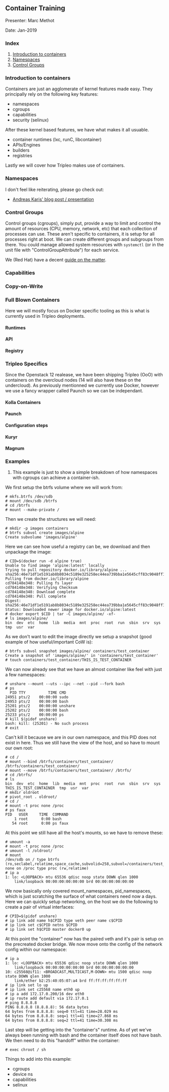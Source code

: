 ﻿## Container Training

Presenter: Marc Methot

Date: Jan-2019

### Index
1. [Introduction to containers](#introduction-to-containers)
2. [Namespaces](#namespaces)
3. [Control Groups](#control-groups)

### Introduction to containers
Containers are just an agglomerate of kernel features made easy.
They principally rely on the following key features:
- namespaces
- cgroups
- capabilities
- security (selinux)

After these kernel based features, we have what makes it all usuable.
- container runtimes (lxc, runC, libcontainer)
- APIs/Engines
- builders
- registries

Lastly we will cover how Tripleo makes use of containers.

### Namespaces
I don't feel like reiterating, please go check out:
- [Andreas Karis' blog post / presentation](https://github.com/andreaskaris/blog/blob/master/namespaces.md)

### Control Groups
Control groups (cgroups), simply put, provide a way to limit and control the amount of resources (CPU, memory, network, etc) that each collection of processes can use.
These aren't specific to containers, it is setup for all processes right at boot. We can create different groups and subgroups from there.
You could manage allowed system resources with `systemctl` (or in the unit file with "ControlGroupAttribute") for each service.

We (Red Hat) have a decent [guide on the matter](https://access.redhat.com/documentation/en-us/red_hat_enterprise_linux/7/html/resource_management_guide/chap-introduction_to_control_groups).

### Capabilities

### Copy-on-Write

### Full Blown Containers
Here we will mostly focus on Docker specific tooling as this is what is currently used in Tripleo deployments.

#### Runtimes

#### API

#### Registry

### Tripleo Specifics
Since the Openstack 12 realease, we have been shipping Tripleo (OoO) with containers on the overcloud nodes (14 will also have these on the undercloud).
As previously mentionned we currently use Docker, however we use a fancy wrapper called Paunch so we can be independant.

#### Kolla Containers

#### Paunch

#### Configuration steps

#### Kuryr

#### Magnum

### Examples
1. This example is just to show a simple breakdown of how namespaces with cgroups can achieve a container-ish.

We first setup the btrfs volume where we will work from:
~~~
# mkfs.btrfs /dev/sdb
# mount /dev/sdb /btrfs
# cd /btrfs
# mount --make-private /
~~~

Then we create the structures we will need:
~~~
# mkdir -p images containers
# btrfs subvol create images/alpine
Create subvolume 'images/alpine'
~~~

Here we can see how useful a registry can be, we download and then unpackage the image:
~~~
# CID=$(docker run -d alpine true)
Unable to find image 'alpine:latest' locally
Trying to pull repository docker.io/library/alpine ... 
sha256:46e71df1e5191ab8b8034c5189e325258ec44ea739bba1e5645cff83c9048ff1: Pulling from docker.io/library/alpine
cd784148e348: Pulling fs layer
cd784148e348: Verifying Checksum
cd784148e348: Download complete
cd784148e348: Pull complete
Digest: sha256:46e71df1e5191ab8b8034c5189e325258ec44ea739bba1e5645cff83c9048ff1
Status: Downloaded newer image for docker.io/alpine:latest
# docker export $CID | tar -C images/alpine/ -xf-
# ls images/alpine/
bin  dev  etc  home  lib  media  mnt  proc  root  run  sbin  srv  sys  tmp  usr  var
~~~

As we don't want to edit the image directly we setup a snapshot (good example of how useful/important CoW is):
~~~
# btrfs subvol snapshot images/alpine/ containers/test_container
Create a snapshot of 'images/alpine/' in 'containers/test_container'
# touch containers/test_container/THIS_IS_TEST_CONTAINER
~~~

We can now already see that we have an almost container like feel with just a few namespaces:
~~~
# unshare --mount --uts --ipc --net --pid --fork bash
# ps
  PID TTY          TIME CMD
24951 pts/2    00:00:00 sudo
24953 pts/2    00:00:00 bash
25201 pts/2    00:00:00 unshare
25202 pts/2    00:00:00 bash
25233 pts/2    00:00:00 ps
# kill $(pidof unshare)
bash: kill: (25201) - No such process
# exit
~~~
Can't kill it because we are in our own namespace, and this PID does not exist in here.
Thus we still have the view of the host, and so have to mount our own root:
~~~
# cd /
# mount --bind /btrfs/containers/test_container/ /btrfs/containers/test_container/
# mount --move /btrfs/containers/test_container/ /btrfs/
# cd /btrfs/
# ls
bin  dev  etc  home  lib  media  mnt  proc  root  run  sbin  srv  sys  THIS_IS_TEST_CONTAINER  tmp  usr  var
# mkdir oldroot
# pivot_root . oldroot/
# cd /
# mount -t proc none /proc
# ps faux
PID   USER     TIME  COMMAND
    1 root      0:00 bash
   54 root      0:00 ps faux
~~~

At this point we still have all the host's mounts, so we have to remove these:
~~~
# umount -a
# mount -t proc none /proc
# umount -l /oldroot/
# mount
/dev/sdb on / type btrfs (ro,seclabel,relatime,space_cache,subvolid=258,subvol=/containers/test_container)
none on /proc type proc (rw,relatime)
# ip a
1: lo: <LOOPBACK> mtu 65536 qdisc noop state DOWN qlen 1000
    link/loopback 00:00:00:00:00:00 brd 00:00:00:00:00:00
~~~

We now basically only covered mount_namespaces, pid_namespaces, which is just scratching the surface of what containers need now a days.
Here we can quickly setup networking, on the host we do the following to create a pair of virtual interfaces:
~~~
# CPID=$(pidof unshare)
# ip link add name h$CPID type veth peer name c$CPID
# ip link set c$CPID netns $CPID
# ip link set h$CPID master docker0 up
~~~

At this point the "container" now has the paired veth and it's pair is setup on the precreated docker bridge.
We now move onto the config of the network config within our namespace:
~~~
# ip a
1: lo: <LOOPBACK> mtu 65536 qdisc noop state DOWN qlen 1000
    link/loopback 00:00:00:00:00:00 brd 00:00:00:00:00:00
10: c25568@if11: <BROADCAST,MULTICAST,M-DOWN> mtu 1500 qdisc noop state DOWN qlen 1000
    link/ether b2:25:40:05:07:a4 brd ff:ff:ff:ff:ff:ff
# ip link set lo up
# ip link set c25568 name eth0 up
# ip a add 172.17.0.200/16 dev eth0
# ip route add default via 172.17.0.1
# ping 8.8.8.8
PING 8.8.8.8 (8.8.8.8): 56 data bytes
64 bytes from 8.8.8.8: seq=0 ttl=41 time=28.029 ms
64 bytes from 8.8.8.8: seq=1 ttl=41 time=27.868 ms
64 bytes from 8.8.8.8: seq=2 ttl=41 time=30.308 ms
~~~

Last step will be getting into the "container's" runtime. As of yet we've always been running with bash and the container itself does not have bash.
We then need to do this "handoff" within the container:
~~~
# exec chroot / sh
~~~

Things to add into this example:
- cgroups
- device ns
- capabilities
- selinux

